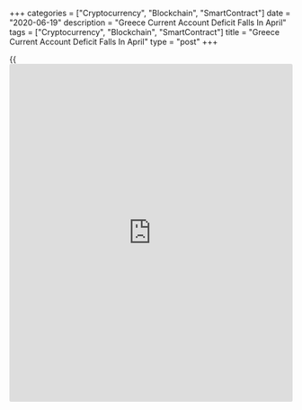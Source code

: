 +++
categories = ["Cryptocurrency", "Blockchain", "SmartContract"]
date = "2020-06-19"
description = "Greece Current Account Deficit Falls In April"
tags = ["Cryptocurrency", "Blockchain", "SmartContract"]
title = "Greece Current Account Deficit Falls In April"
type = "post"
+++

{{<iframe id="large-banner" src="https://www.bounty.group/#slide=2.0" width="100%" height="600" scrolling="no" style="border: 0px solid rgb(216, 221, 230); border-radius: 3px;">}}

Greece's current account deficit decreased in April from a year ago, the
Bank of Greece said Friday.

The current account deficit fell to EUR 1.1 billion from EUR 1.39
billion in the same month last year.

The services surplus fell to EUR 386 million from EUR 653 million a year
ago. This decline was mainly due to sharp deterioration in the travel
and transport balances, the central bank said.

In April, the surplus on the travel balance decreased to almost zero and
non-residents' receipts fell by 98.7 percent year-on-year.

The capital account registered a surplus of EUR 135 million in April and
financial account showed a deficit of EUR 503 million.

For the January to April period, the current account deficit fell to EUR
4.7 billion versus EUR 5.1 billion in the same period last year.

For comments and feedback [contact](https://www.playgroundfx.com/contact/): editorial@rtt[news](https://www.letsplayfx.com/blog/forex-news-website/).com

[Economic News][1]

 **What parts of the world are seeing the best (and worst) economic
performances lately? Click[here][2] to check out our [Econ Scorecard][2]
and find out! See up-to-the-moment [ranking](https://www.playgroundfx.com/blog/crypto-exchange-ranking/)s for the best and worst
performers in [GDP][3], [unemployment rate][4], [inflation][5] and much
more.**

   1. www.rtt[news](https://www.letsplayfx.com/blog/forex-news-website/).com/Content/EconomicNews.aspx
   2. www.rtt[news](https://www.letsplayfx.com/blog/forex-news-website/).com/economic-scorecard/world-rank/PPI/highest-performance.aspx
   3. www.rtt[news](https://www.letsplayfx.com/blog/forex-news-website/).com/economic-scorecard/world-rank/GDP/highest-performance.aspx
   4. www.rtt[news](https://www.letsplayfx.com/blog/forex-news-website/).com/economic-scorecard/world-rank/unemployment-rate/lowest-performance.aspx
   5. www.rtt[news](https://www.letsplayfx.com/blog/forex-news-website/).com/economic-scorecard/world-rank/CPI/highest-performance.aspx